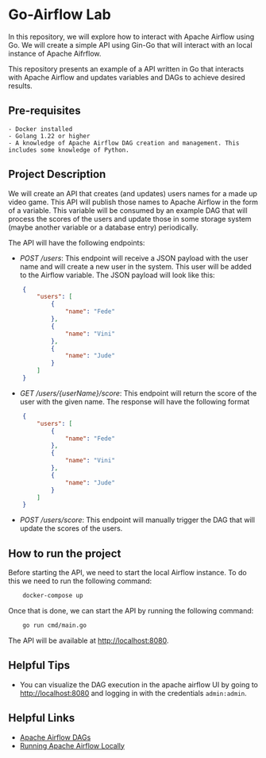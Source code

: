 # Go-Airflow Lab

In this repository, we will explore how to interact with Apache Airflow using Go. We will create a simple API using Gin-Go that will interact with an local instance of Apache Aifrflow.

This repository presents an example of a API written in Go that interacts with Apache Airflow and updates variables and DAGs to achieve desired
results.

## Pre-requisites

    - Docker installed
    - Golang 1.22 or higher
    - A knowledge of Apache Airflow DAG creation and management. This includes some knowledge of Python.

## Project Description

We will create an API that creates (and updates) users names for a made up video game. This API will publish those names to Apache Airflow in the form of a variable. This variable will be consumed by an example DAG that will process the scores of the users and update those in some storage system (maybe another variable or a database entry) periodically.

The API will have the following endpoints:

- *POST /users*: This endpoint will receive a JSON payload with the user name and will create a new user in the system. This user will be added to the Airflow variable. The JSON payload will look like this:

```json
    {
        "users": [
            {
                "name": "Fede"
            },
            {
                "name": "Vini"
            },
            {
                "name": "Jude"
            }
        ]
    }
```

- *GET /users/{userName}/score*: This endpoint will return the score of the user with the given name. The response will have the following format

```json
    {
        "users": [
            {
                "name": "Fede"
            },
            {
                "name": "Vini"
            },
            {
                "name": "Jude"
            }
        ]
    }
```

- *POST /users/score*: This endpoint will manually trigger the DAG that will update the scores of the users.

## How to run the project

Before starting the API, we need to start the local Airflow instance. To do this we need to run the following command:

```bash
    docker-compose up
```

Once that is done, we can start the API by running the following command:

```bash
    go run cmd/main.go
```

The API will be available at <http://localhost:8080>.

## Helpful Tips

- You can visualize the DAG execution in the apache airflow UI by going to <http://localhost:8080> and logging in with the credentials `admin:admin`.

## Helpful Links

- [Apache Airflow DAGs](https://airflow.apache.org/docs/apache-airflow/stable/core-concepts/dags.html)
- [Running Apache Airflow Locally](https://airflow.apache.org/docs/apache-airflow/stable/howto/docker-compose/index.html)
